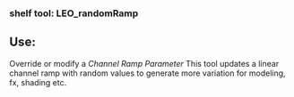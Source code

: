 ### shelf tool: LEO_randomRamp ###

## Use: ##
Override or modify a *Channel Ramp Parameter*
This tool updates a linear channel ramp with random values to generate more variation for modeling, fx, shading etc.
